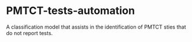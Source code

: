 # PMTCT-tests-automation
A classification model that assists in the identification of PMTCT sties that do not report tests.
